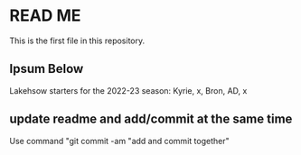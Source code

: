 # READ ME

This is the first file in this repository.

## Ipsum Below

Lakehsow starters for the 2022-23 season: Kyrie, x, Bron, AD, x

## update readme and add/commit at the same time

Use command "git commit -am "add and commit together"